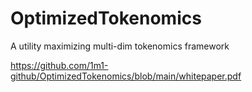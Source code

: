 # OptimizedTokenomics
A utility maximizing multi-dim tokenomics framework

https://github.com/1m1-github/OptimizedTokenomics/blob/main/whitepaper.pdf
